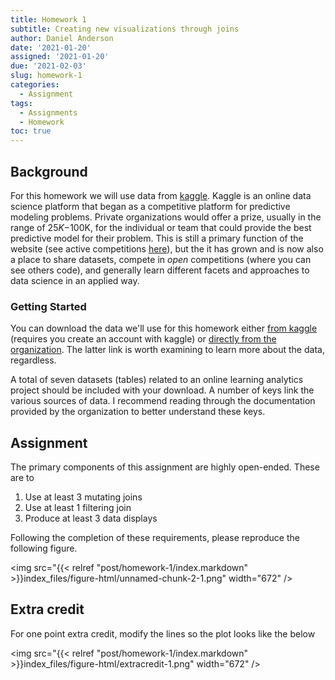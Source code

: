 ```yaml
---
title: Homework 1
subtitle: Creating new visualizations through joins
author: Daniel Anderson
date: '2021-01-20'
assigned: '2021-01-20'
due: '2021-02-03'
slug: homework-1
categories:
  - Assignment
tags:
  - Assignments
  - Homework
toc: true
---
```




## Background
For this homework we will use data from [kaggle](https://www.kaggle.com). Kaggle is an online data science platform that began as a competitive platform for predictive modeling problems. Private organizations would offer a prize, usually in the range of $25K-$100K, for the individual or team that could provide the best predictive model for their problem. This is still a primary function of the website (see active competitions [here](https://www.kaggle.com/competitions)), but the it has grown and is now also a place to share datasets, compete in *open* competitions (where you can see others code), and generally learn different facets and approaches to data science in an applied way.

### Getting Started
You can download the data we'll use for this homework either [from kaggle](https://www.kaggle.com/rocki37/open-university-learning-analytics-dataset) (requires you create an account with kaggle) or [directly from the organization](https://analyse.kmi.open.ac.uk/open_dataset). The latter link is worth examining to learn more about the data, regardless.

A total of seven datasets (tables) related to an online learning analytics project should be included with your download. A number of keys link the various sources of data. I recommend reading through the documentation provided by the organization to better understand these keys.

## Assignment
The primary components of this assignment are highly open-ended. These are to

1. Use at least 3 mutating joins
2. Use at least 1 filtering join
3. Produce at least 3 data displays

Following the completion of these requirements, please reproduce the following figure.



<img src="{{< relref "post/homework-1/index.markdown" >}}index_files/figure-html/unnamed-chunk-2-1.png" width="672" />

## Extra credit
For one point extra credit, modify the lines so the plot looks like the below

<img src="{{< relref "post/homework-1/index.markdown" >}}index_files/figure-html/extracredit-1.png" width="672" />

